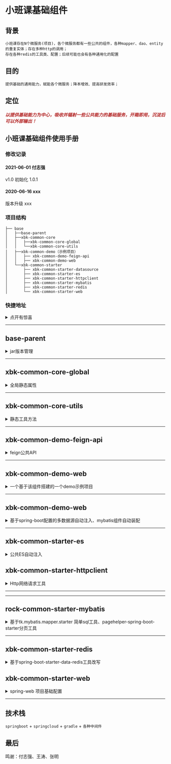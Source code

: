 # 小班课基础组件

## 背景

    小班课存在N个微服务(项目)，各个微服务都有一些公共的组件，各种mapper、dao、entity的重复实体；存在多种http的调用；
    存在各种redis的工具类、配置；后续可能也会有各种通用化的配置

## 目的

    提供基础的通用能力，赋能各个微服务；降本增效、提高研发效率；

## 定位

<h5 style="color: firebrick">以提供基础能力为中心，吸收并辐射一些公共能力的基础服务，开箱即用，沉淀后可以外部输出！</h5>

## 小班课基础组件使用手册

### 修改记录

#### 2021-06-01 付志强

v1.0 初始化 1.0.1

#### 2020-06-16 xxx

版本升级 xxx

### 项目结构

```
├── base
│   ├──base-parent
│   ├──xbk-common-core
│   │   ├──xbk-common-core-global
│   │   └──xbk-common-core-utils
│   ├──xbk-common-demo（示例项目）
│   │   ├── xbk-common-demo-feign-api
│   │   ├── xbk-common-demo-web
│   └──xbk-common-starter
│       ├── xbk-common-starter-datasource
│       ├── xbk-common-starter-es
│       ├── xbk-common-starter-httpclient
│       ├── xbk-common-starter-mybatis
│       ├── xbk-common-starter-redis
│       └── xbk-common-starter-web
```

### 快捷地址

<details>
<summary>点开有惊喜</summary>

* [`xbk-base-parent`](#base-parent)
* [`xbk-common-core-global`](#xbk-common-core-global)
* [`xbk-common-core-utils`](#xbk-common-core-utils)
* [`xbk-common-starter-cache`](#xbk-common-starter-cache)
* [`xbk-common-starter-datasource`](#xbk-common-starter-datasource)
* [`xbk-common-demo-feign-api`](#xbk-common-starter-feign)
* [`xbk-common-demo-web`](#xbk-common-starter-feign)
* [`xbk-common-starter-es`](#xbk-common-starter-es)
* [`xbk-common-starter-httpclient`](#xbk-common-starter-httpclient)
* [`xbk-common-starter-mybatis`](#xbk-common-starter-mybatis)
* [`xbk-common-starter-redis`](#xbk-common-starter-redis)
* [`xbk-common-starter-web`](#xbk-common-starter-web)

</details>

---

## base-parent

<details>
<summary>jar版本管理</summary>

### 描述

1. 定义了所有`jar`包版本信息、`gradle`常用的组件信息、`gradle`配置信息。
2. 所有的工具包的`parent`。
3. 统一的`gradle`版本管理，有效的避免不同`gradle`组件包版本冲突、不同`gradle`组件包版本不一致导致不必要包引用。

### 规约

1. 所有项目`build.gradle`都应继承`base-parent` (subprojects 中已经定义)。
2. 应当避免在业务项目模块中二次声明`gradle`组件版本信息。

### 使用示例

1. 在settings目录中增加对应模块的模块名称即可

```
include(':xbk-common-core')
include(':xbk-common-core:xbk-common-core-util')
include(':xbk-common-core:xbk-common-core-global')
project(':xbk-common-core:xbk-common-core-util').projectDir = file('../xbk-common-core/xbk-common-core-util')
project(':xbk-common-core:xbk-common-core-global').projectDir = file('../xbk-common-core/xbk-common-core-global')
project(':xbk-common-core').projectDir = file('../xbk-common-core')
```

</details>

---

## xbk-common-core-global

<details>
<summary>全局静态属性</summary>

### 描述

1. 定义了系统公共`Nacos`配置的`NameSpace`信息。
2. 定义了系统异常`BizException`。
3. 定义了系统交互所有已约定的`Head`信息。
4. 定义了`web`返回数据封装结果类型。

### 规约

1. 所有组件开发中使用的基础信息都应以此为准，不应该额外定义。

</details>

---

## xbk-common-core-utils

<details>
<summary>静态工具方法</summary>

### 描述

1. 提供一些常用de开发静态类
2. 提供一些常用的业务工具类

### 规约

1. 该模块中提供的方法必须都为静态方法。

### 使用示例

各种工具类吧，想用什么就往里面加吧，不过最主要的是不要重复引入一些想用技术的工具类，没必要；

</details>

---

## xbk-common-demo-feign-api

<details>
<summary>feign公共API</summary>

### 描述

1. 初步想法是提供所有的外部服务的feign接口，所有微服务都通过nacos注册，通过feign调用

### 规约

1. 该模块只是提供一个接口调用能力。

### 使用示例

暂时还没想好，有待讨论
</details>

---

## xbk-common-demo-web

<details>
<summary>一个基于该组件搭建的一个demo示例项目</summary>

### 描述

1. 单纯一个demo项目

### 规约

1. 暂时还没有写，有待讨论(主要是分层思路)

### 使用示例

暂时还没想好，有待讨论
</details>


---

## xbk-common-demo-web

<details>
<summary>基于spring-boot配置的多数据源自动注入、mybatis组件自动装配</summary>

### 现状

1. 目前小班课是单点数据源，没有多数据源的情况；多数据源的情况适用于之后的分库分表、读写分离的情况，所以目前先预留空间； 根据以往经验，这种需求还是存在的，所以先保留了
2. mybatis的话现阶段系统中有使用mybatis-plus的，也有自定义mapper.xml文件的；现阶段任务主要兼容这两种主流开发方式吧

### 描述 (当前版本的读写分离或者mybatis都不太完善，需要进一步优化)

1. `dataSource` 提供了基于`spring-boot`配置的多自动数据源注入(这个功能在数据迁移、读写分离等的的时候可能需要用到)、
   `mybatis`组件自动装配、`Druid`监控自动装配。
2. 依赖`com.alibaba.druid`：阿里的数据库连接工具。
3. 依赖`tk.mybatis.mapper-spring-boot-starter`：`mybatis`增强工具，如果引入该模块之后不使用`mybatis`自动装配可排除。
5. 自动集成`pagehelper`: `mybatis`分页组件。

### 使用 (数据源配置信息托管到nacos或者apollo等等)

1. 强烈建议排除`DataSource`自动注入。
    ```java
    @SpringBootApplication(exclude = DataSourceAutoConfiguration.class)
    ```
2. 单数据源使用：引用`Nacos`公共配置`XBK-MySql`，覆盖原有配置中`url`、`username`、`password`。
3. 多数据源使用：引用`Nacos`公共配置`XBK-Mysql`，覆盖原有配置中`url`、`username`、`password`即可注入`master`
   数据源，其他数据源配置为`datasource.dynamicDataSource.xx`，其中`xx`为数据源名称。 例如，配置`read`数据源。
    ```yml
    spring:
      datasource:
        dynamicDataSource:
          read:
            url: xx
            username: xxx
            password: xx
    ```
   在`Nacos`中默认提供了`read`/`write`两个扩展数据源配置--读写分离配置化。代码调用：
    ```java
    @DataSourceType("read")
    public List<Demo> selectFromReadDataSource(String name) {
        return demoMapper.customizeSqlSelectByName(name);
    }
    ```
   此处建议把数据源名称声明成静态常量，方便全局统一管理。

### 扩展

待优化，优先支持mybatis-plus组件的支持
</details>

---

## xbk-common-starter-es

<details>
<summary>公共ES自动注入</summary>

### 描述

1. 目前因为还没有到使用ES的阶段，所以这里只是预留空间
2. 提供了`Es`自动注入。

### 使用

1. 关联`Nacos`配置`XBK-ES`。
2. 引入必要的`ES`配置。`@EnableDataCenterEs`: 开启`DataCenteres`;`@EnableXbkEs`开启`XbkEs`。
    ```java
    @Configuration
    @EnableDataCenterEs
    @EnableXbkEs
    public class EsConfig {
    }
    ```
   由于`ES`连接在启动时候会检测连接情况，因此建议按需引入，及时排除不必要的引入。

### 扩展
---
</details>

## xbk-common-starter-httpclient

<details>
<summary>Http网络请求工具</summary>

### 描述 (基础信息配置化)

1. 提供了`http`请求工具。
2. 提供了`httpClient`、`okhttp`两种实现方式。
3. 提供了`feign`通信方式。

### 使用

1. 关联`Nacos`配置`XBK-HttpClient`。
2. 使用`RestTemplate`发送请求

```java
private final RestTemplate restTemplate;
//get 请求
        CommonResponse<String> commonResponse=restTemplate.getForObject("http://localhost:8080/demo/demo/testRedis",CommonResponse.class);
//post 请求
        DemoDTO demoDTO=new DemoDTO();
        demoDTO.setName("name");
        demoDTO.setNum(1);
        CommonResponse commonResponse=restTemplate.postForObject("http://localhost:8080/demo/demo",demoDTO,CommonResponse.class);

```

3. 使用静态工具发送请求

```java
//使用 httpClient 发送 get请求
HttpClientUtil.get();
//使用 okhttp 发送 get 请求
        OkHttpUtil.get();
```

### 扩展

1. 切换当前`Http`请求实现。

```xml
spring.http.rest-client.type = okHttp3 //默认
        spring.http.rest-client.type = httpClient //使用 httpClient
```

</details>

---

---

## rock-common-starter-mybatis

<details>
<summary>基于tk.mybatis.mapper.starter 简单sql工具、pagehelper-spring-boot-starter分页工具</summary>

#### 描述

1. 提供基于`tk.mybatis.mapper.starter` 简单`sql`工具、`pagehelper-spring-boot-starter`分页工具。
2. 提供基于`com.baomidou:mybatis-plus-boot-starter:3.4.1`：`mybatis-plus`增强工具.
3. 建议配合`common-util-dataSource`一起使用，可以快速实现多数据源、持久层集成。
4. 该组件未提供`mybatis`相关的`bean`装配信息，可以自行定义。

#### 使用

该工具提供了两套工具，可以根据当前的业务需求自行选择。

+ 实体`Entity extend BaseEntityOnlyId`：工具只会自动处理`id`、`createTime`：创建时间、`lastModifyTime`：修改时间。
+ 实体`Entity extend BaseEntity`：工具会额外维护`isDel`: 数据状态。
+ **如果项目中只有逻辑删除，不做物理删除，请使用`BaseEntity`，提供了一套完整的 逻辑`CRUD`操作**

1. 定义`mybatis-mapper`扫描包路径
      ```java
      @Configuration
      @MapperScan(basePackages = {DataSourceCommon.MAPPER_PATH, DynamicMapperPackage.DYNAMIC_PACKAGE_PATH})
      public class DataSourceCommon {
          /**
           * 定义Mapper包路径
           */
          public static final String MAPPER_PATH = "xxx.mapper";
      }
      ---
      DynamicMapperPackage.DYNAMIC_PACKAGE_PATH 为 自定义扩展的 sql 工具，此处必须声明。
      ```
2. 声明`Entity`
      ```java
      @Data
      @EqualsAndHashCode(callSuper = true)
      @Table(name = "demo")
      public class Demo extends BaseEntity {
          /**
           * 测试 - 名称 当数据库字段与实体字段不一致时候
           */
          @Column(name = "demo_name")
          private String name;
    
          /**
           * 示例 - 字符 当数据库字段与实体字段一致
           */
          private Integer demoNum;
      }
      ```
3. 声明`Mapper`
      ```java
      @Repository
      public interface DemoMapper extends Mapper<Demo> {
      }
      ```
4. 声明`service`
      ```java
      public interface DemoService extends BaseDecoratorService<Demo> {
      }
      ```
5. 声明`serviceImpl`
      ```java
      @Service
      @RequiredArgsConstructor
      public class DemoServiceImpl extends BaseDecoratorServiceImpl<Demo> implements DemoService {
      }
      ```

至此，在注入`@Autowired DemoService demoService`，即可调用基础的`CRUD`方法。

#### 扩展

1. 自定义`mybatis` 相关配置：根据官方自动配置即可，需要在`@MapperScan`中额外声明`DynamicMapperPackage.DYNAMIC_PACKAGE_PATH`路径。**
   此处建议使用`tk.mybatis.spring.annotation.MapperScan`**

2. 自定义`sql`语句

+ 定义`SqlProvider`。

 ```java
   public class DemoSqlProvider {
    /**
     * 自定义sql 根据 `name` 模糊查询
     */
    public String customizeSqlSelectByName(@Param("name") final String name) {
        String table = SqlHelper.getDynamicTableName(Demo.class, Demo.class.getAnnotation(Table.class).name());
        String allColumns = SqlHelper.getAllColumns(Demo.class);
        return new SQL() {{
            SELECT(allColumns);
            FROM(table);
            WHERE("demo_name like CONCAT('%',#{name},'%')");
        }}.toString();
    }
}
 ```

+ 在`Mapper`声明方法。
   ```java
    @Repository
    public interface DemoMapper extends Mapper<Demo> {
        /**
         * 自定义sql 根据 `name` 模糊查询
         */
        @SelectProvider(type = DemoSqlProvider.class, method = "customizeSqlSelectByName")
        List<Demo> customizeSqlSelectByName(@Param("name") String name);
    }
    ```

3. 模糊查询语法支持和分页语法支持
    ```java
   WeekendSqls<Demo> demoWeekendSql = WeekendSqls.<Demo>custom()
           .andLike(Demo::getName, "%" + name + "%");
   Example example = Example.builder(Demo.class)
           .andWhere(demoWeekendSql)
           .build();
   PageInfo<Demo> pageInfo = PageHelper.startPage(pageNum, pageSize)
           .doSelectPageInfo(() -> demoService.selectByExample(example));
    ```
4. 使用`xml`文件 文件存放目录：`classpath:mybatis/mapper/*.xml`. 由于`Mapper`继承了`BaseMapper`,应避免与已存在方法重名。

</details>

---

## xbk-common-starter-redis

<details>
<summary>基于spring-boot-starter-data-redis工具改写</summary>

### 描述

+ 提供基于`spring-boot-starter-data-redis`工具，实现了`key`服务隔离、环境隔离。
+ 提供基于`reids`实现的分布式锁（当然，用起来太费劲）。
+ 后续提供基于`redisson`实现的分布式锁。

### 使用

1. 关联`Nacos`配置`XBK-Redis`。
2. 配置`key`隔离前缀，优先匹配`spring.redis.prefix`，如果不存在，会使用`application-name`，如果依旧不存在会使用**unknown**。
      ```yml
      spring:
        redis:
          prefix: prefix
        application:
          name: serverName
       ```
3. 使用redis 锁。
     ```java
     @Autowired private DistributedLock distributedLock;
    
     final String lockKey = "lockKey";
     distributedLock.lock(lockKey);
     .....
     distributedLock.releaseLock(lockKey);
     ```
   **加锁、释放锁必须在同一线程中进行，否则会释放锁失败**

### 扩展

1. 使用不带前缀的`RedisTemplate`。
      ```java
      @Autowired @Qualifier(Common.REDIS_TEMPLATE_WITHOUT_PREFIX_NAME)
      private RedisTemplate redisTemplate;
      ```

</details>

## xbk-common-starter-web

<details>
<summary>spring-web 项目基础配置</summary>

### 描述

1. 提供全局统一返回结果集封装。
2. 提供全局异常处理机制。
3. 提供全局`json`序列化配置。
5. 提供日志打印配置。
6. 自动注入了两个任务线程池。
7. 提供全局参数校验配置。

+ **该包在各个项目组中应该在项目初始化时就定义所有信息，不建议该包进行扩展配置。**

### 使用

1. 关联`Nacos`基础配置`XBK-BASE`
2. `controller`正常返回的`objct`会被额外封装
    ```json
    {
        "code" : 200,
        "message" : "操作成功",
        "data" : {},
        "error_code" : 200,
        "error_message" : ""
    }
    ```
3. `controller`调用`void`方法
    ```java
    return SuccessResponse.defaultSuccessResponse();
    ```
4. 业务异常处理
   ```java
   throw new BizException(100101, "业务异常");
   ```

### 扩展

1. 自定义异常处理。异常处理提供了两个扩展`bean`：`ExceptionResolver`异常信息接受器，该`bean`可以注册多个，捕获异常后会根据`order`排序依次调用所有`bean`
   的处理方法。`ExceptionResultHandler` 异常结果处理器，该`bean`只可以注册一个，在所有`ExceptionResolver`处理完成之后调用该`bean`方法。系统现在默认提供：
    + `DefaultExceptionResultHandler`：默认异常结果处理，**该`bean`不建议覆盖**。
    + `DefaultBizExceptionResolver`：业务异常接收器。
    + `DefaultRuntimeExceptionResolver`：系统异常接收器。 自定义异常接收器：
      ```java
      @Configuration
      @Slf4j
      public class ExceptionLog implements ExceptionResolver {
          @Override
          public void resolve(HttpServletRequest request, Exception exception) {
            String prefix = exception instanceof BizException ? "【业务异常】" : "【系统异常】";
            log.error(prefix + ExceptionUtils.getStackTrace(exception));
          }
      
          @Override
          public boolean canResolve(HttpServletRequest request, Exception exception, HttpStatus httpStatus) {
              return exception instanceof BizException || exception instanceof RuntimeException;
          }
      }
      ```
2. 扩展异常处理器，如果系统提供的异常处理规则不满足 当前项目时候可以扩展处理，也可以通过扩展`ExceptionAdviceAutoConfiguration`来达到相同的效果。
     ```java
     @Configuration
     @Order(Ordered.HIGHEST_PRECEDENCE + 101)
     public class ExceptionAdviceConfiguration extends ExceptionAdviceAutoConfiguration {
   
         @ExceptionHandler({HttpRequestMethodNotSupportedException.class, NoHandlerFoundException.class})
         @Override
         public Result notFoundHandler(HttpServletRequest request, Exception exception) {
             return ResultSuccess.defaultResultSuccess();
         }
     }
    ``` 
3. 扩展参数解析器，如果当前项目中集成了其他的`web`项目，例如`swagger`，统一的增强结果封装也会封装这类的请求接口从而导致`web`组件失效，此时可以通过扩展参数解析来解决。
      ```java
      @RestControllerAdvice
      public class ResponseAdviceConfiguration extends AbstractResponseAdviceTemplate {
    
          //定义需要 返回结果需要被封装的 包路径 建议直接返回`controller`路径
          private static final List<String> SUPPORT_PATH = Lists.newArrayList("com.xx.controller");
    
          @Override
          public List<String> supportPath() {
              return SUPPORT_PATH;
          }
      }
      如果如上依旧不能满足需求，可以考虑重写 supports 方法
      ```

</details>

------

## 技术栈

`springboot` + `springcloud` + `gradle` + `各种中间件`

## 最后

鸣谢：付志强、王涛、张明

